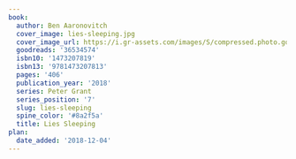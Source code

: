 ```yaml
---
book:
  author: Ben Aaronovitch
  cover_image: lies-sleeping.jpg
  cover_image_url: https://i.gr-assets.com/images/S/compressed.photo.goodreads.com/books/1517326409l/36534574._SX98_.jpg
  goodreads: '36534574'
  isbn10: '1473207819'
  isbn13: '9781473207813'
  pages: '406'
  publication_year: '2018'
  series: Peter Grant
  series_position: '7'
  slug: lies-sleeping
  spine_color: '#8a2f5a'
  title: Lies Sleeping
plan:
  date_added: '2018-12-04'
---
```

